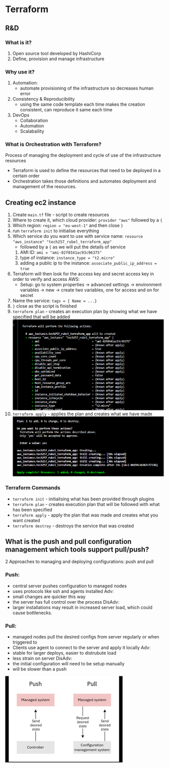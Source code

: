 # Terraform

## R&D
### What is it?
1. Open source tool developed by HashiCorp
2. Define, provision and manage infrastructure

### Why use it?
1. Automation: 
   - automate provisioning of the infrastructure so decreases human error
2. Consistency & Reproducibility
   - using the same code template each time makes the creation consistent, can reproduce it same each time
3. DevOps
   - Collaboration
   - Automation
   - Scalabaility

### What is Orchestration with Terraform?
Process of managing the deployment and cycle of use of the infrastructure resources
- Terraform is used to define the resources that need to be deployed in a certain order 
- Orchestration takes those definitions and automates deployment and management of the resources.


## Creating ec2 instance
1. Create `main.tf` file - script to create resources
2. Where to create it, which cloud provider: `provider "aws"` followed by a `{`
3. Which region: `region = "eu-west-1"` and then close `}`
4. run `terraform init` to initialise everything
5. Which service do you want to use with service name: `resource "aws_instance" "tech257_rubel_terraform_app"` 
   - followed by a `{` as we will put the details of service
   1. AMI ID: `ami = "ami-02f0341ac93c96375"`
   2. type of instance: `instance_type = "t2.micro"`
   3. adding a public ip to the instance: `associate_public_ip_address = true`
6. Terraform will then look for the access key and secret access key in order to verify and access AWS:
   - Setup: go to system properties -> advanced settings -> environment variables -> new -> create two variables, one for access and on for secret
7. Name the service: `tags = { Name = ...}`
8. `}` close as the script is finished
9. `terraform plan` - creates an execution plan by showing what we have specified that will be added
    ![alt text](ImagesTF/plan.png)
10. `terraform apply` - applies the plan and creates what we have made
    ![alt text](ImagesTF/apply.png)

### Terraform Commands
- `terraform init` - initialising what has been provided through plugins
- `terraform plan` - creates execution plan that will be followed with what has been specified
- `terraform apply` - apply the plan that was made and creates what you want created
- `terraform destroy` - destroys the service that was created

## What is the push and pull configuration management which tools support pull/push?
2 Approaches to managing and deploying configurations: push and pull

### Push:
- central server pushes configuration to managed nodes
- uses protocols like ssh and agents installed
Adv:
- small changes are quicker this way
- the server has full control over the process
DisAdv:
- larger installations may result in increased server load, which could cause bottlenecks.
  
### Pull:
- managed nodes pull the desired configs from server regularly or when triggered to
- Clients use agent to connect to the server and apply it locally
Adv:
- stable for larger deploys, easier to distrubute load
- less strain on server
DisAdv:
- the initial configuration will need to be setup manually
- will be slower than a push

![alt text](ImagesTF/push-pull.png)